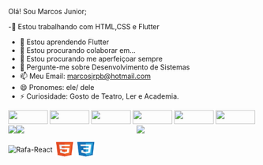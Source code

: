  Olá! Sou  Marcos Junior;
 

-🔭 Estou trabalhando com HTML,CSS e Flutter
- 🌱 Estou aprendendo Flutter
- 👯 Estou procurando colaborar em...
- 🤔 Estou procurando me aperfeiçoar sempre
- 💬 Pergunte-me sobre Desenvolvimento de Sistemas
- 📫 Meu Email: marcosjrpb@hotmail.com
- 😄 Pronomes: ele/ dele
- ⚡ Curiosidade: Gosto de Teatro, Ler e Academia. 
 

<div>
  <img src="https://img.shields.io/badge/Flutter-02569B?style=for-the-badge&logo=flutter&logoColor=white" width="80" height="28"/>
  <img src="https://img.shields.io/badge/Android-3DDC84?style=for-the-badge&logo=android&logoColor=white "  width="80" height="28"/>
  <img src="https://img.shields.io/badge/Java-ED8B00?style=for-the-badge&logo=openjdk&logoColor=white"width="80" height="28"/>
  <img src="https://img.shields.io/badge/PHP-777BB4?style=for-the-badge&logo=php&logoColor=white"width="80" height="28"/>
  <img src="https://img.shields.io/badge/MySQL-00000F?style=for-the-badge&logo=mysql&logoColor=white"width="80" height="28"/> 
  <img src="https://img.shields.io/badge/iota-131F37?style=for-the-badge&logo=iota&logoColor=white"width="80" height="28"/>  
</div>
<div style="display: flex; justify-content: space-between;">
  	  <img src="https://starchart.cc/marcosjrpb/{repo}.svg style="width: 400px;">
    <img src="https://github-readme-stats.vercel.app/api?username=marcosjrpb&theme=blue-green" style="width: 400px;">
    <img src="https://github-readme-stats.vercel.app/api/top-langs/?username=marcosjrpb&theme=blue-green" style="width: 400px;">
</div>



  
<div style="display: inline_block"><br>
   
 
 <img align="center" alt="Rafa-React" height="30" width="40" src="https://img.shields.io/badge/matrix-000000?style=for-the-badge&logo=Matrix&logoColor=white">  
  <img align="center" alt="Rafa-HTML" height="30" width="40" src="https://raw.githubusercontent.com/devicons/devicon/master/icons/html5/html5-original.svg">
  <img align="center" alt="Rafa-CSS" height="30" width="40" src="https://raw.githubusercontent.com/devicons/devicon/master/icons/css3/css3-original.svg"> 
 
</div>
